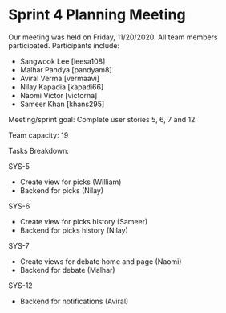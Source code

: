 # Sprint 4 Planning Meeting

Our meeting was held on Friday, 11/20/2020. All team members participated. Participants include:
* Sangwook Lee [leesa108]
* Malhar Pandya [pandyam8]
* Aviral Verma [vermaavi]
* Nilay Kapadia [kapadi66]
* Naomi Victor [victorna]
* Sameer Khan [khans295]

Meeting/sprint goal: Complete user stories 5, 6, 7 and 12

Team capacity: 19

Tasks Breakdown:

SYS-5
* Create view for picks (William)
* Backend for picks (Nilay)

SYS-6
* Create view for picks history (Sameer)
* Backend for picks history (Nilay)

SYS-7
* Create views for debate home and page (Naomi)
* Backend for debate (Malhar)

SYS-12
* Backend for notifications (Aviral)
